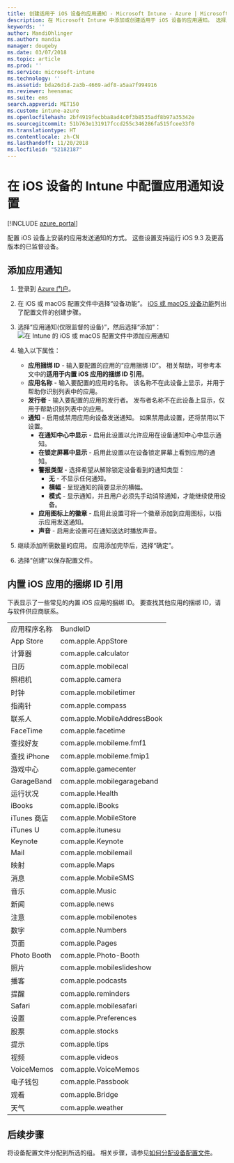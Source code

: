 ```yaml
---
title: 创建适用于 iOS 设备的应用通知 - Microsoft Intune - Azure | Microsoft Docs
description: 在 Microsoft Intune 中添加或创建适用于 iOS 设备的应用通知。 选择用于发送通知、在锁屏界面上配置通知设置、启用声音、选择警报类型和添加标记的应用。
keywords: ''
author: MandiOhlinger
ms.author: mandia
manager: dougeby
ms.date: 03/07/2018
ms.topic: article
ms.prod: ''
ms.service: microsoft-intune
ms.technology: ''
ms.assetid: bda26d1d-2a3b-4669-adf8-a5aa7f994916
ms.reviewer: heenamac
ms.suite: ems
search.appverid: MET150
ms.custom: intune-azure
ms.openlocfilehash: 2bf4919fecbba8ad4c0f3b8535adf8b97a35342e
ms.sourcegitcommit: 51b763e131917fccd255c346286fa515fcee33f0
ms.translationtype: HT
ms.contentlocale: zh-CN
ms.lasthandoff: 11/20/2018
ms.locfileid: "52182187"
---
```

# <a name="configure-app-notifications-settings-on-ios-devices-in-intune"></a>在 iOS 设备的 Intune 中配置应用通知设置

[!INCLUDE [azure_portal](./includes/azure_portal.md)]

配置 iOS 设备上安装的应用发送通知的方式。 这些设置支持运行 iOS 9.3 及更高版本的已监督设备。

## <a name="add-the-app-notification"></a>添加应用通知

1. 登录到 [Azure 门户](https://portal.azure.com)。
2. 在 iOS 或 macOS 配置文件中选择“设备功能”。 [iOS 或 macOS 设备功能](device-features-configure.md)列出了配置文件的创建步骤。
3. 选择“应用通知(仅限监督的设备)”，然后选择“添加”：![在 Intune 的 iOS 或 macOS 配置文件中添加应用通知](./media/ios-macos-app-notifications.png)
4. 输入以下属性：

   - **应用捆绑 ID** - 输入要配置的应用的“应用捆绑 ID”。 相关帮助，可参考本文中的**适用于内置 iOS 应用的捆绑 ID 引用**。
   - **应用名称** - 输入要配置的应用的名称。 该名称不在此设备上显示，并用于帮助你识别列表中的应用。
   - **发行者** - 输入要配置的应用的发行者。 发布者名称不在此设备上显示，仅用于帮助识别列表中的应用。
   - **通知** - 启用或禁用应用向设备发送通知。 如果禁用此设置，还将禁用以下设置。
     - **在通知中心中显示** - 启用此设置以允许应用在设备通知中心中显示通知。
     - **在锁定屏幕中显示** - 启用此设置以在设备锁定屏幕上看到应用的通知。
     - **警报类型** - 选择希望从解除锁定设备看到的通知类型：
       - **无** - 不显示任何通知。
       - **横幅** - 呈现通知的简要显示的横幅。
       - **模式** - 显示通知，并且用户必须先手动消除通知，才能继续使用设备。
     - **应用图标上的徽章** - 启用此设置可将一个徽章添加到应用图标，以指示应用发送通知。
     - **声音** - 启用此设置可在通知送达时播放声音。

5. 继续添加所需数量的应用。 应用添加完毕后，选择“确定”。
6. 选择“创建”以保存配置文件。

## <a name="bundle-id-reference-for-built-in-ios-apps"></a>内置 iOS 应用的捆绑 ID 引用

下表显示了一些常见的内置 iOS 应用的捆绑 ID。 要查找其他应用的捆绑 ID，请与软件供应商联系。

|||
|-|-|
|应用程序名称|BundleID|
|App Store|com.apple.AppStore|
|计算器|com.apple.calculator|
|日历|com.apple.mobilecal|
|照相机|com.apple.camera|
|时钟|com.apple.mobiletimer|
|指南针|com.apple.compass|
|联系人|com.apple.MobileAddressBook|
|FaceTime|com.apple.facetime|
|查找好友|com.apple.mobileme.fmf1|
|查找 iPhone|com.apple.mobileme.fmip1|
|游戏中心|com.apple.gamecenter|
|GarageBand|com.apple.mobilegarageband|
|运行状况|com.apple.Health|
|iBooks|com.apple.iBooks|
|iTunes 商店|com.apple.MobileStore|
|iTunes U|com.apple.itunesu|
|Keynote|com.apple.Keynote|
|Mail|com.apple.mobilemail|
|映射|com.apple.Maps|
|消息|com.apple.MobileSMS|
|音乐|com.apple.Music|
|新闻|com.apple.news|
|注意|com.apple.mobilenotes|
|数字|com.apple.Numbers|
|页面|com.apple.Pages|
|Photo Booth|com.apple.Photo-Booth|
|照片|com.apple.mobileslideshow|
|播客|com.apple.podcasts|
|提醒|com.apple.reminders|
|Safari|com.apple.mobilesafari|
|设置|com.apple.Preferences|
|股票|com.apple.stocks|
|提示|com.apple.tips|
|视频|com.apple.videos|
|VoiceMemos|com.apple.VoiceMemos|
|电子钱包|com.apple.Passbook|
|观看|com.apple.Bridge|
|天气|com.apple.weather|

## <a name="next-steps"></a>后续步骤

将设备配置文件分配到所选的组。 相关步骤，请参见[如何分配设备配置文件](device-profile-assign.md)。